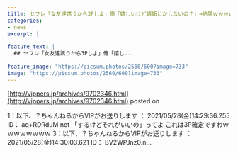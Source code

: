 ```yaml
---
title: セフレ「女友達誘うから3Pしよ」俺「嬉しいけど嫉妬とかしないの？」→結果ｗｗｗｗｗｗｗｗ
categories:
- news
excerpt: |
  
feature_text: |
  ## セフレ「女友達誘うから3Pしよ」俺「嬉し...
  
feature_image: "https://picsum.photos/2560/600?image=733"
image: "https://picsum.photos/2560/600?image=733"
---
```


[http://vippers.jp/archives/9702346.html](http://vippers.jp/archives/9702346.html)
posted on 

<!--more-->

1：以下、？ちゃんねるからVIPがお送りします ： 2021/05/28(金)14:29:36.255 ID： aq+RDRduM.net 「するけどそれがいいの」ってよ これは3P確定ですわｗｗｗｗｗｗｗｗ 3：以下、？ちゃんねるからVIPがお送りします ： 2021/05/28(金)14:30:03.621 ID： BV2WPJnz0.n...
